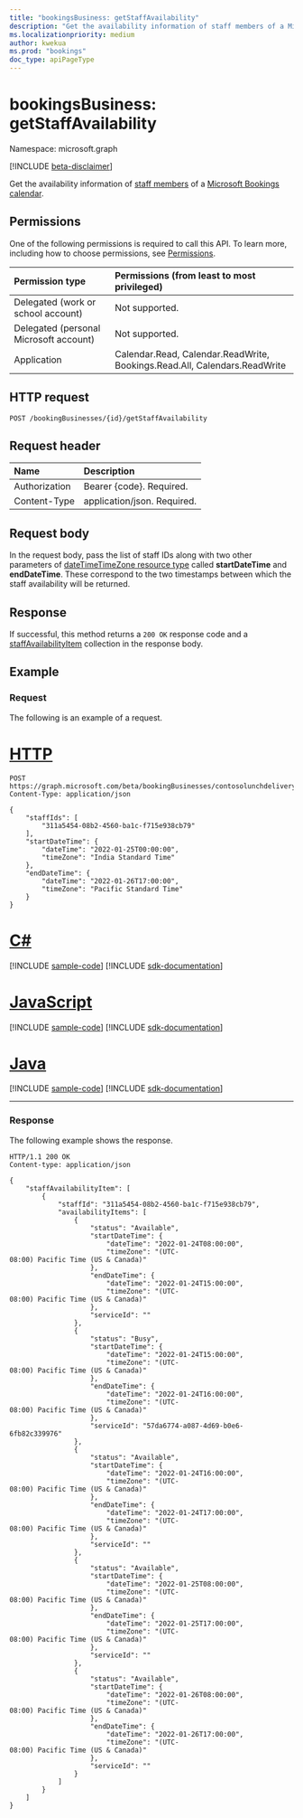 ```yaml
---
title: "bookingsBusiness: getStaffAvailability"
description: "Get the availability information of staff members of a Microsoft Bookings calendar."
ms.localizationpriority: medium
author: kwekua
ms.prod: "bookings"
doc_type: apiPageType
---
```


# bookingsBusiness: getStaffAvailability

Namespace: microsoft.graph

[!INCLUDE [beta-disclaimer](../../includes/beta-disclaimer.md)]

Get the availability information of [staff members](../resources/bookingstaffmember.md) of a [Microsoft Bookings calendar](../resources/bookingappointment.md).

## Permissions

One of the following permissions is required to call this API. To learn more, including how to choose permissions, see [Permissions](/graph/permissions-reference).

|Permission type      | Permissions (from least to most privileged)              |
|:--------------------|:---------------------------------------------------------|
|Delegated (work or school account) | Not supported.   |
|Delegated (personal Microsoft account) | Not supported.   |
|Application | Calendar.Read, Calendar.ReadWrite, Bookings.Read.All, Calendars.ReadWrite  |

## HTTP request

<!-- { "blockType": "ignored" } -->
```http
POST /bookingBusinesses/{id}/getStaffAvailability
```

## Request header

|Name |Description |
|:--------------|:------------|
|Authorization |Bearer {code}. Required. |
|Content-Type| application/json. Required.|

## Request body

In the request body, pass the list of staff IDs along with two other parameters of [dateTimeTimeZone resource type](/graph/resources/datetimetimezone) called **startDateTime** and **endDateTime**. These correspond to the two timestamps between which the staff availability will be returned.

## Response

If successful, this method returns a `200 OK` response code and a [staffAvailabilityItem](../resources/staffavailabilityitem.md) collection in the response body.

## Example

### Request
The following is an example of a request.


# [HTTP](#tab/http)
<!-- {
  "blockType": "request",
  "name": "bookingbusiness_getstaffavailability",
  "sampleKeys": ["contosolunchdelivery@contoso.onmicrosoft.com"]
}-->

```msgraph-interactive
POST https://graph.microsoft.com/beta/bookingBusinesses/contosolunchdelivery@contoso.onmicrosoft.com/getStaffAvailability 
Content-Type: application/json 

{
    "staffIds": [
        "311a5454-08b2-4560-ba1c-f715e938cb79"
    ],
    "startDateTime": {
        "dateTime": "2022-01-25T00:00:00",
        "timeZone": "India Standard Time"
    },
    "endDateTime": {
        "dateTime": "2022-01-26T17:00:00",
        "timeZone": "Pacific Standard Time"
    }
}
```

# [C#](#tab/csharp)
[!INCLUDE [sample-code](../includes/snippets/csharp/bookingbusiness-getstaffavailability-csharp-snippets.md)]
[!INCLUDE [sdk-documentation](../includes/snippets/snippets-sdk-documentation-link.md)]

# [JavaScript](#tab/javascript)
[!INCLUDE [sample-code](../includes/snippets/javascript/bookingbusiness-getstaffavailability-javascript-snippets.md)]
[!INCLUDE [sdk-documentation](../includes/snippets/snippets-sdk-documentation-link.md)]

# [Java](#tab/java)
[!INCLUDE [sample-code](../includes/snippets/java/bookingbusiness-getstaffavailability-java-snippets.md)]
[!INCLUDE [sdk-documentation](../includes/snippets/snippets-sdk-documentation-link.md)]

---


### Response

The following example shows the response.

<!-- {
  "blockType": "response",
  "truncated": true,
  "@odata.type": "microsoft.graph.staffAvailabilityItem",
} -->

```http
HTTP/1.1 200 OK
Content-type: application/json

{ 
    "staffAvailabilityItem": [ 
        { 
            "staffId": "311a5454-08b2-4560-ba1c-f715e938cb79", 
            "availabilityItems": [ 
                { 
                    "status": "Available", 
                    "startDateTime": { 
                        "dateTime": "2022-01-24T08:00:00", 
                        "timeZone": "(UTC-08:00) Pacific Time (US & Canada)" 
                    }, 
                    "endDateTime": { 
                        "dateTime": "2022-01-24T15:00:00", 
                        "timeZone": "(UTC-08:00) Pacific Time (US & Canada)" 
                    }, 
                    "serviceId": "" 
                }, 
                { 
                    "status": "Busy", 
                    "startDateTime": { 
                        "dateTime": "2022-01-24T15:00:00", 
                        "timeZone": "(UTC-08:00) Pacific Time (US & Canada)" 
                    }, 
                    "endDateTime": { 
                        "dateTime": "2022-01-24T16:00:00", 
                        "timeZone": "(UTC-08:00) Pacific Time (US & Canada)" 
                    }, 
                    "serviceId": "57da6774-a087-4d69-b0e6-6fb82c339976" 
                }, 
                { 
                    "status": "Available", 
                    "startDateTime": { 
                        "dateTime": "2022-01-24T16:00:00", 
                        "timeZone": "(UTC-08:00) Pacific Time (US & Canada)" 
                    }, 
                    "endDateTime": { 
                        "dateTime": "2022-01-24T17:00:00", 
                        "timeZone": "(UTC-08:00) Pacific Time (US & Canada)" 
                    }, 
                    "serviceId": "" 
                }, 
                { 
                    "status": "Available", 
                    "startDateTime": { 
                        "dateTime": "2022-01-25T08:00:00", 
                        "timeZone": "(UTC-08:00) Pacific Time (US & Canada)" 
                    }, 
                    "endDateTime": { 
                        "dateTime": "2022-01-25T17:00:00", 
                        "timeZone": "(UTC-08:00) Pacific Time (US & Canada)" 
                    }, 
                    "serviceId": "" 
                }, 
                { 
                    "status": "Available", 
                    "startDateTime": { 
                        "dateTime": "2022-01-26T08:00:00", 
                        "timeZone": "(UTC-08:00) Pacific Time (US & Canada)" 
                    }, 
                    "endDateTime": { 
                        "dateTime": "2022-01-26T17:00:00", 
                        "timeZone": "(UTC-08:00) Pacific Time (US & Canada)" 
                    }, 
                    "serviceId": "" 
                } 
            ] 
        } 
    ] 
}
```
<!-- 
In the response body, for each staff member, their available windows are returned. The types of status of the windows are explained below.

|Type      | Explanation              |
|:--------------------|:---------------------------------------------------------|
|Available | The staff member is available in the given window.   |
|slotAvailable | The staff member has an appointment in the given window. The appointment is for a service which has **maxAttendeecount** more than 1. The customer can join this appointment as there are empty slots available.   |
|Busy | The staff member has an appointment in the given window. Either the staff member has an appointment for a service which has **maxAttendeecount** equal to 1 or the staff has an appointment for a service with **maxAttendeecount** more than 1 but without any available slots.  |


-->
